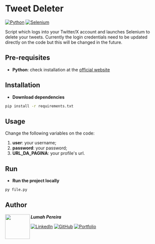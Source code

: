 # Tweet Deleter
[![Python](https://img.shields.io/badge/Python-3776AB?logo=python&logoColor=fff)](#)
[![Selenium](https://img.shields.io/badge/Selenium-43B02A?logo=selenium&logoColor=fff)](#)

Script which logs into your Twitter/X account and launches Selenium to delete your tweets. Currently the login credentials need to be updated directly on the code but this will be changed in the future.

## Pre-requisites
- **Python**: check installation at the [official website](https://www.python.org/downloads/)

## Installation
- **Download dependencies**
```bash
pip install -r requirements.txt
```

## Usage
Change the following variables on the code:
1. **user**: your username;
2. **password**: your password;
3. **URL_DA_PAGINA**: your profile's url.

## Run
- **Run the project locally**
```bash
py file.py
```

## Author
<img src="https://github.com/lumahloi.png" width="80" align="left"/>

***Lumah Pereira***


[![LinkedIn](https://custom-icon-badges.demolab.com/badge/LinkedIn-0A66C2?logo=linkedin-white&logoColor=fff)](https://www.linkedin.com/in/lumah-pereira) [![GitHub](https://img.shields.io/badge/GitHub-%23121011.svg?logo=github&logoColor=white)](https://www.github.com/lumahloi) [![Portfolio](https://img.shields.io/badge/Portfolio-D47CBC.svg?logo=vercel&logoColor=white)](https://www.lumah-pereira.vercel.app)

